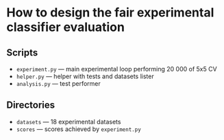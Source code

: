 # How to design the fair experimental classifier evaluation

## Scripts
- `experiment.py` — main experimental loop performing 20 000 of 5x5 CV
- `helper.py` — helper with tests and datasets lister
- `analysis.py` — test performer

## Directories
- `datasets` — 18 experimental datasets
- `scores` — scores achieved by `experiment.py`
